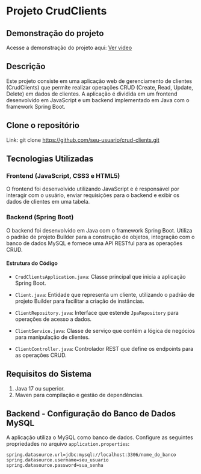 # Projeto CrudClients

## Demonstração do projeto
Acesse a demonstração do projeto aqui: <a href="https://drive.google.com/file/d/1HRYpLaJ8KcsxNXGWOpucOYKdZxBQDiG3/view?usp=drive_link" target="_blank">Ver video</a>

## Descrição

Este projeto consiste em uma aplicação web de gerenciamento de clientes (CrudClients) que permite realizar operações CRUD (Create, Read, Update, Delete) em dados de clientes. A aplicação é dividida em um frontend desenvolvido em JavaScript e um backend implementado em Java com o framework Spring Boot.

## Clone o repositório
Link: git clone https://github.com/seu-usuario/crud-clients.git

## Tecnologias Utilizadas

### Frontend (JavaScript, CSS3 e HTML5)

O frontend foi desenvolvido utilizando JavaScript e é responsável por interagir com o usuário, enviar requisições para o backend e exibir os dados de clientes em uma tabela.

### Backend (Spring Boot)

O backend foi desenvolvido em Java com o framework Spring Boot. Utiliza o padrão de projeto Builder para a construção de objetos, integração com o banco de dados MySQL e fornece uma API RESTful para as operações CRUD.

#### Estrutura do Código

- `CrudClientsApplication.java`: Classe principal que inicia a aplicação Spring Boot.

- `Client.java`: Entidade que representa um cliente, utilizando o padrão de projeto Builder para facilitar a criação de instâncias.

- `ClientRepository.java`: Interface que estende `JpaRepository` para operações de acesso a dados.

- `ClientService.java`: Classe de serviço que contém a lógica de negócios para manipulação de clientes.

- `ClientController.java`: Controlador REST que define os endpoints para as operações CRUD.

## Requisitos do Sistema

1. Java 17 ou superior.
2. Maven para compilação e gestão de dependências.

## Backend - Configuração do Banco de Dados MySQL

A aplicação utiliza o MySQL como banco de dados. Configure as seguintes propriedades no arquivo `application.properties`:

```properties
spring.datasource.url=jdbc:mysql://localhost:3306/nome_do_banco
spring.datasource.username=seu_usuario
spring.datasource.password=sua_senha
```

